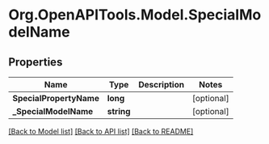 # Org.OpenAPITools.Model.SpecialModelName

## Properties

Name | Type | Description | Notes
------------ | ------------- | ------------- | -------------
**SpecialPropertyName** | **long** |  | [optional] 
**_SpecialModelName** | **string** |  | [optional] 

[[Back to Model list]](../../README.md#documentation-for-models) [[Back to API list]](../../README.md#documentation-for-api-endpoints) [[Back to README]](../../README.md)

